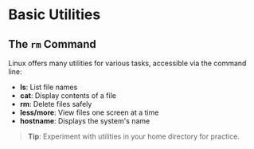 # Basic Utilities
## The ```rm``` Command

Linux offers many utilities for various tasks, accessible via the command line:

- **ls**: List file names
- **cat**: Display contents of a file
- **rm**: Delete files safely
- **less/more**: View files one screen at a time
- **hostname**: Displays the system's name

> **Tip**: Experiment with utilities in your home directory for practice.

